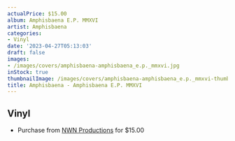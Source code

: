 ```yaml
---
actualPrice: $15.00
album: Amphisbaena E.P. MMXVI
artist: Amphisbaena
categories:
- Vinyl
date: '2023-04-27T05:13:03'
draft: false
images:
- /images/covers/amphisbaena-amphisbaena_e.p._mmxvi.jpg
inStock: true
thumbnailImage: /images/covers/amphisbaena-amphisbaena_e.p._mmxvi-thumb.jpg
title: Amphisbaena - Amphisbaena E.P. MMXVI
---
```


## Vinyl
* Purchase from [NWN Productions](http://shop.nwnprod.com/index.php?route=product/product&path=75&product_id=3966&sort=pd.name&order=ASC) for $15.00
